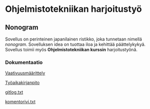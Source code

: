 # Ohjelmistotekniikan harjoitustyö

## Nonogram

Sovellus on perinteinen japanilainen ristikko, joka tunnetaan nimellä _nonogram_. Sovelluksen idea on tuottaa iloa ja kehittää päättelykykyä. Sovellus toimii myös **Ohjelmistotekniikan kurssin** harjoitustyönä.

### Dokumentaatio

[Vaativuusmäärittely](./dokumentaatio/vaativuusmaarittelu.md)

[Työaikakirjanpito](./dokumentaatio/tyoaikakirjanpito.md)

[gitlog.txt](https://github.com/Zo4N/ot-harjoitustyo/blob/main/laskarit/viikko1/gitlog.txt)

[komentorivi.txt](https://github.com/Zo4N/ot-harjoitustyo/blob/main/laskarit/viikko1/komentorivi.txt)
